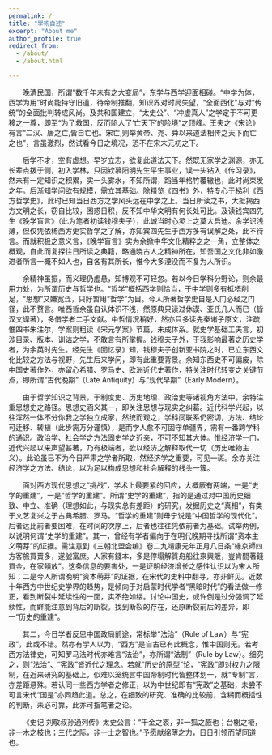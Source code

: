 ```yaml
---
permalink: /
title: "學術自述"
excerpt: "About me"
author_profile: true
redirect_from: 
  - /about/
  - /about.html

---
```


&emsp;&emsp;晚清民国，所谓“数千年未有之大变局”，东学与西学迎面相碰。“中学为体，西学为用”时尚能持守旧道，待帝制推翻，知识界对时局失望，“全面西化”与对“传统”的全面批判转成风尚。及共和国建立，“太史公”、“冲虚真人”之学定于不可更移之一尊，即至“为了救国，反而陷人了‘亡天下’的险境”之顶峰。王夫之《宋论》有言“二汉、唐之亡,皆自亡也。宋亡,则举黄帝、尧、舜以来道法相传之天下而亡之也”，言虽激烈，然试看今日之境况，恐不在宋末元初之下。

&emsp;&emsp;后学不才，空有虚想。早岁立志，欲复此道法天下。然既无家学之渊源，亦无长辈点拨于侧，初入学林，只因钦慕阳明先生平生事业，误一头钻入《传习录》，然未有一定知识之积累，实一头雾水，不知所谓，蹈当年格竹覆辙也，此时尚束发之年。后渐知学问欲有规模，需立其基础。除粗览《四书》外，特专心于梯利《西方哲学史》，此时已知当日西方之学风头远在中学之上。当日所读之书，大抵揭西方文明之长，窃自比较，困惑日积，反不知中华文明有何长处可比。及读钱宾四先生《晚学盲言》（此为笔者初读钱穆夫子），此诚当时心灵上之莫大启迪。余学识浅薄，但仅凭依稀西方史实哲学之了解，亦知宾四先生于西方多有误解之处，此不待言。而就积极之意义言，《晚学盲言》实为余掀中华文化精粹之之一角，立整体之概观，自此而复探往日所读之典籍，略通晓古人之精神所在，知吾国之文化非如激进者所言一概不如人也，自各有其所长，惟今大多湮没而不复为人所识。

&emsp;&emsp;余精神虽振，而义理仍虚悬，知博观不可轻忽。若以今日学科分野论，则余最用力处，为所谓历史与哲学也。“哲学”概括西学则恰当，于中学则多有抵牾削足，“思想”又嫌宽泛，只好暂用“哲学”为目。今人所著哲学史自是入门必经之门径，此不赘言。唯西哲余虽自认体识不浅，然原典只读过休谟、亚氏几人而已（皆汉文译著），多借学者二手文献。中哲情况稍好，然亦只多读先秦诸子原文，注疏惟四书朱注尔，学案则粗读《宋元学案》节篇，未成体系。就史学基础工夫言，初涉目录、版本、训诂之学，不敢言有所掌握。钱穆夫子外，于我影响最著之历史学者，为余英时先生。经先生《回忆录》知，钱穆夫子创新亚书院之时，已立东西文化比较之方法与视野，先生后来学问，即有此重要背景。余知东西史不可偏废，除中国史著作外，亦留心希腊、罗马史、欧洲近代史著作，特关注时代转变之关键节点，即所谓“古代晚期”（Late Antiquity）与“现代早期”（Early Modern）。

&emsp;&emsp;由于哲学知识之背景，于制度史、历史地理、政治史等诸视角方法中，余特注重思想史之路径。思想史涵义其一，即关注思想与现实之纠葛。近代科学兴起，以往浑然一体不分你我之学独立成家，然统而观之，学科间联系仍密切，方法、结论可迁移、转植（此步需万分谨慎），是而学人愈不可固守单疆界，需有一番跨学科的通识。政治学、社会学之方法固史学之近亲，不可不知其大体。惟经济学一门，近代兴起以来声望甚著，乃有极端者，欲以经济之解释取代一切（历史唯物主义）。此论虽已不为今日严肃之学者所取，然经济学之重要，可见一斑。余亦关注经济学之方法、结论，以为足以构成思想和社会解释的线头一簇。

&emsp;&emsp;面对西方现代思想之“挑战”，学术上最要紧的回应，大概厥有两端，一是“史学的重建”，一是“哲学的重建”。所谓“史学的重建”，指的是通过对中国历史细致、中立、准确（理想如此，与现实总有差距）的研究，发掘历史之“真相”，有类于文艺复兴之于古典希腊、罗马。“哲学的重建”则毋宁说是“中国哲学的现代化”。后者远比前者要困难，在时间的次序上，后者也往往凭依前者为基础。试举两例，以说明何谓“史学的重建”。其一，曾经有学者偏向于在明代晚期寻找所谓“资本主义萌芽”的证据。需注意到《三朝北盟会编》卷二九靖康元年正月八日条“緣京師四方客旅買賣多，遂號富庶。人家有錢本，多是停塌解質舟船往來興販，豈肯間著錢買金，在家頓放”。这条信息的要害处，一是证明经济增长之感性认识以为宋人所知；二是今人所谓晚明“资本萌芽”的证据，在宋代的史料中翻寻，亦非鲜见。近数十年西方中世纪史学界的趋势，是倾向于对启蒙时代学者“黑暗时代”的看法做一修正，看到断裂中延续性的一面，实不绝如缕。讨论中国史，或许倒是过分强调了延续性，而鲜能注意到背后的断裂。找到断裂的存在，还原断裂前后的差异，即一“历史的重建”。

&emsp;&emsp;其二，今日学者反思中国政局前途，常标举“法治”（Rule of Law）与“宪政”，此或不错。然亦有学人以为，“西方”是自古已有此概念，惟中国则无。若考西方法律史，可知罗马法时代亦难言“法治”，亦所谓“法制”（Rule by Law）。细究之，则“法治”、“宪政”皆近代之理念。若就“历史的原型”论，“宪政”即对权力之限制，在近来研究的基础上，似难以笼统言中国帝制时代皆整体划一，就“专制”言，亦差距悬殊。若认同一些西方学者之修正，以为中世纪即有“宪政”之基础，未尝不可言宋代“国是”亦同趋此道。总之，在细致的研究、准确的比较前，含糊而概括性的判断，未必可靠，此亦可指笔者之论。

&emsp;&emsp;《史记·刘敬叔孙通列传》太史公言：“千金之裘，非一狐之腋也；台榭之榱，非一木之枝也；三代之际，非一士之智也。”予愿献绵薄之力，日日引领而望同道也。

